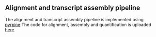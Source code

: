 ## Alignment and transcript assembly pipeline

The alignment and transcript assembly pipeline is implemented using [pyrpipe](https://github.com/urmi-21/pyrpipe/)
The code for alignment, assembly and quantification is uploaded [here](https://github.com/urmi-21/pyrpipe/tree/master/case_studies/GTEx_processing).



